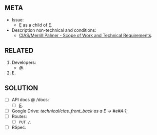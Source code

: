 ## META
* Issue:
   * [E](https://htdevelopers.atlassian.net/browse/CIAS30-) as a child of [E](https://htdevelopers.atlassian.net/browse/CIAS30-).
* Description non-technical and conditions:
   * [CIAS/Merrill Palmer - Scope of Work and Technical Requirements](https://docs.google.com/document/d/18FQyhmxkI4PGSBNZtLwmsQhK1OXfHTXv8AEgiAd6NxA/edit#).

##  RELATED
1. Developers:
   - @.
1. E.

## SOLUTION
- [ ] API docs @ /docs:
  - [ ] [E](http://localhost:3000/docs).
- [ ] Google Drive: _technical/cias_front_back as a E → #e#A:1_;
- [ ] Routes:
  - [ ] `PUT /`.
- [ ] RSpec.

